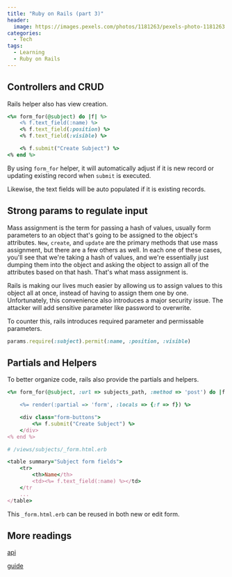 ```yaml
---
title: "Ruby on Rails (part 3)"
header:
  image: https://images.pexels.com/photos/1181263/pexels-photo-1181263.jpeg?auto=compress&cs=tinysrgb&w=1260&h=750&dpr=1
categories:
  - Tech
tags:
  - Learning
  - Ruby on Rails
---
```


## Controllers and CRUD

Rails helper also has view creation.

```ruby
<%= form_for(@subject) do |f| %>
    <% f.text_field(:name) %>
    <% f.text_field(:position) %>
    <% f.text_field(:visible) %>

    <% f.submit("Create Subject") %>
<% end %>
```

By using `form_for` helper, it will automatically adjust if it is new record or updating existing record when `submit` is executed.

Likewise, the text fields will be auto populated if it is existing records.

## Strong params to regulate input

Mass assignment is the term for passing a hash of values, usually form parameters to an object that's going to be assigned to the object's attributes. `New`, `create`, and `update` are the primary methods that use mass assignment, but there are a few others as well. In each one of these cases, you'll see that we're taking a hash of values, and we're essentially just dumping them into the object and asking the object to assign all of the attributes based on that hash. That's what mass assignment is.

Rails is making our lives much easier by allowing us to assign values to this object all at once, instead of having to assign them one by one. Unfortunately, this convenience also introduces a major security issue. The attacker will add sensitive parameter like password to overwrite.

To counter this, rails introduces required parameter and permissable parameters.

```ruby
params.require(:subject).permit(:name, :position, :visible)
```

## Partials and Helpers

To better organize code, rails also provide the partials and helpers.

```ruby
<%= form_for(@subject, :url => subjects_path, :method => 'post') do |f| %>

    <%= render(:partial => 'form', :locals => {:f => f}) %>

    <div class="form-buttons">
        <%= f.submit("Create Subject") %>
    </div>
<% end %>
```

```ruby
# /views/subjects/_form.html.erb

<table summary="Subject form fields">
    <tr>
        <th>Name</th>
        <td><%= f.text_field(:name) %></td>
    </tr
    ...
</table>
```

This `_form.html.erb` can be reused in both new or edit form.

## More readings

[api](https://api.rubyonrails.org)

[guide](https://guides.rubyonrails.org)
